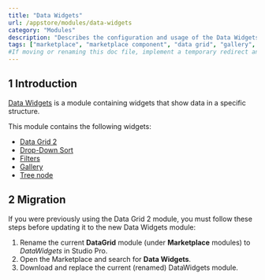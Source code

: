 ```yaml
---
title: "Data Widgets"
url: /appstore/modules/data-widgets
category: "Modules"
description: "Describes the configuration and usage of the Data Widgets module, which is available in the Mendix Marketplace."
tags: ["marketplace", "marketplace component", "data grid", "gallery", "tree node", "platform support"]
#If moving or renaming this doc file, implement a temporary redirect and let the respective team know they should update the URL in the product. See Mapping to Products for more details.
---
```


## 1 Introduction

[Data Widgets](https://marketplace.mendix.com/link/component/116540) is a module containing  widgets that show data in a specific structure.

This module contains the following widgets:

* [Data Grid 2](data-grid-2)
* [Drop-Down Sort](gallery#dropdown)
* [Filters](data-grid-2#filters)
* [Gallery](gallery)
* [Tree node](tree-node)

## 2 Migration

If you were previously using the Data Grid 2 module, you must follow these steps before updating it to the new Data Widgets module:

1. Rename the current **DataGrid** module (under **Marketplace** modules) to *DataWidgets* in Studio Pro.
1. Open the Marketplace and search for **Data Widgets**.
1. Download and replace the current (renamed) DataWidgets module.
